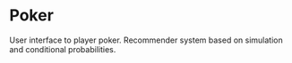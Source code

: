 # Poker

User interface to player poker. Recommender system based on simulation and conditional probabilities.
